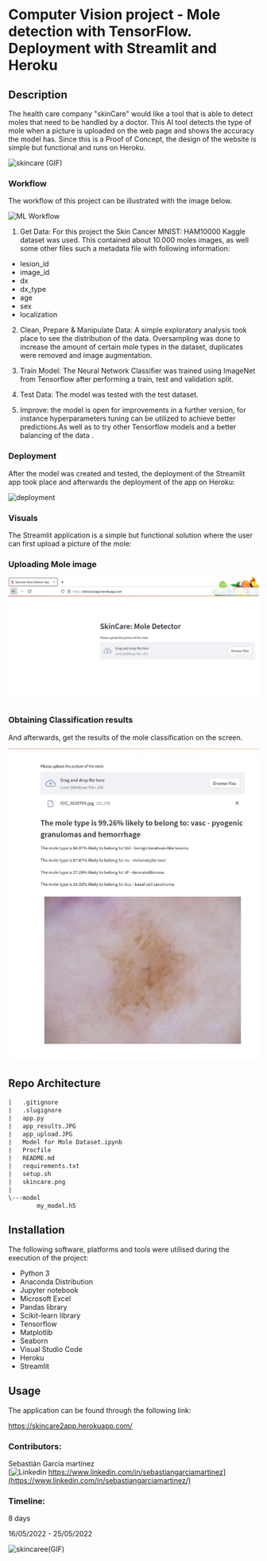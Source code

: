 # Computer Vision project - Mole detection with TensorFlow. Deployment with Streamlit and Heroku

## Description

The health care company "skinCare" would like a tool that is able to detect moles that need to be handled by a doctor. 
This AI tool detects the type of mole when a picture is uploaded on the web page and shows the accuracy the model has.
Since this is a Proof of Concept, the design of the website is simple but functional and runs on Heroku.


![skincare (GIF)](https://media.giphy.com/media/MCRrrB2WeQcYxn55MC/giphy.gif)

### Workflow 

The workflow of this project can be illustrated with the image below.

![ML Workflow](https://hazaq.me/assets/images/ml-workflow.jpeg)

1. Get Data: For this project the Skin Cancer MNIST: HAM10000 Kaggle dataset was used. This contained about 10.000 moles images, as well some other files such a metadata file with following information:
   
- lesion_id
- image_id
- dx
- dx_type
- age
- sex
- localization

2. Clean, Prepare & Manipulate Data: A simple exploratory analysis took place to see the distribution of the data. Oversampling was done to increase the amount of certain mole types in the dataset, duplicates were removed and image augmentation.

3. Train Model: The Neural Network Classifier was trained using ImageNet from Tensorflow after performing a train, test and validation split.

4. Test Data: The model was tested with the test dataset.

5. Improve: the model is open for improvements in a further version, for instance hyperparameters tuning can be utilized to achieve better predictions.As well as to try other Tensorflow models and a better balancing of the data  . 


### Deployment

After the model was created and tested, the deployment of the Streamlit app took place and afterwards the deployment of the app on Heroku:


![deployment](https://miro.medium.com/max/1400/1*sPyUqSFLEXGYrezcq5LgTg.png)

### Visuals

The Streamlit application is a simple but functional solution where the user can first upload a picture of the mole:


### Uploading Mole image

![upload](https://github.com/sebasGarcia/challenge-mole/blob/dev/app_upload.JPG)



###  Obtaining Classification results

And afterwards, get the results of the mole classification on the screen.

![results](https://github.com/sebasGarcia/challenge-mole/blob/dev/app_results.JPG)

## Repo Architecture

```
|   .gitignore
|   .slugignore
|   app.py
|   app_results.JPG
|   app_upload.JPG
|   Model for Mole Dataset.ipynb
|   Procfile
|   README.md
|   requirements.txt
|   setup.sh
|   skincare.png
|
\---model
        my_model.h5  
```

## Installation

The following software, platforms and tools were utilised during the execution of the project:

* Python 3
* Anaconda Distribution
* Jupyter notebook
* Microsoft Excel
* Pandas library
* Scikit-learn library
* Tensorflow
* Matplotlib
* Seaborn
* Visual Studio Code
* Heroku
* Streamlit


## Usage

The application can be found through the following link:

https://skincare2app.herokuapp.com/

### Contributors:

Sebastián García martínez\
[![Linkedin](https://i.stack.imgur.com/gVE0j.png) https://www.linkedin.com/in/sebastiangarciamartinez](https://www.linkedin.com/in/sebastiangarciamartinez/)
&nbsp;



### Timeline:

8 days

16/05/2022 - 25/05/2022


![skincaree(GIF)](https://media.giphy.com/media/F1h0YEIl8fbLGuw6ny/giphy.gif)

